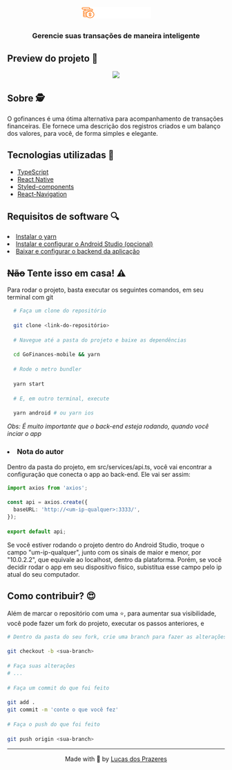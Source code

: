 <h1 align=center>
  <img src=".github/logo.png" />
</h2>

<h3 align=center>
  Gerencie suas transações de maneira inteligente
</h3>

<h2>Preview do projeto 🚀</h2>

<div align=center>
  <img width="250" src=".github/gofinances.gif"/>
</div>


<h2>Sobre 🕵️</h2>

<p>O gofinances é uma ótima alternativa para acompanhamento de transações financeiras. Ele fornece uma descrição dos registros criados e  um balanço dos valores, para você, de forma simples e elegante.<p>

<h2>Tecnologias utilizadas 🤯</h2>

<ul>
  <li><a href="https://www.typescriptlang.org/">TypeScript</a></li>
  <li><a href="https://reactnative.dev/">React Native</a></li>
  <li><a href="https://styled-components.com/docs/basics">Styled-components</a></li>
  <li><a href="https://reactnavigation.org/">React-Navigation</a></li>
</ul>

<h2>Requisitos de software 🔍</h2>

<li><a href="https://yarnpkg.com/">Instalar o yarn</a></li>
<li><a href="https://react-native.rocketseat.dev/">Instalar e configurar o Android Studio (opcional)</a></li>
<li><a href="https://github.com/lucascprazeres/GoFinances-server">Baixar e configurar o backend da aplicação</a></li>

<h2><strike>Não</strike> Tente isso em casa! ⚠️</h2>

<p>Para rodar o projeto, basta executar os seguintes comandos, em seu terminal com git</p>

```bash
  # Faça um clone do repositório

  git clone <link-do-repositório>

  # Navegue até a pasta do projeto e baixe as dependências

  cd GoFinances-mobile && yarn

  # Rode o metro bundler

  yarn start

  # E, em outro terminal, execute

  yarn android # ou yarn ios
```

<p><em>Obs: É muito importante que o back-end esteja rodando, quando você inciar o app</em></p>

<h3><li> Nota do autor</li></h3>

<p>Dentro da pasta do projeto, em src/services/api.ts, você vai encontrar a configuração que conecta o app ao back-end. Ele vai ser assim:</p>

```typescript
import axios from 'axios';

const api = axios.create({
  baseURL: 'http://<um-ip-qualquer>:3333/',
});

export default api;
```

<p>Se você estiver rodando o projeto dentro do Android Studio, troque o campo "um-ip-qualquer", junto com os sinais de maior e menor, por "10.0.2.2", que equivale ao localhost, dentro da plataforma. Porém, se você decidir rodar o app em seu dispositivo físico, subistitua esse campo pelo ip atual do seu computador.
</p>

<h2>Como contribuir? 😍</h2>

<p>Além de marcar o repositório com uma ⭐, para aumentar sua visibilidade, você pode fazer um fork do projeto, executar os passos anteriores, e</p>

```bash
# Dentro da pasta do seu fork, crie uma branch para fazer as alterações

git checkout -b <sua-branch>

# Faça suas alterações
# ...

# Faça um commit do que foi feito

git add .
git commit -m 'conte o que você fez'

# Faça o push do que foi feito

git push origin <sua-branch>
```

<hr>
<p align=center>Made with 💜 by <a href="https://www.linkedin.com/in/lucas-prazeres/">Lucas dos Prazeres</a><p>
